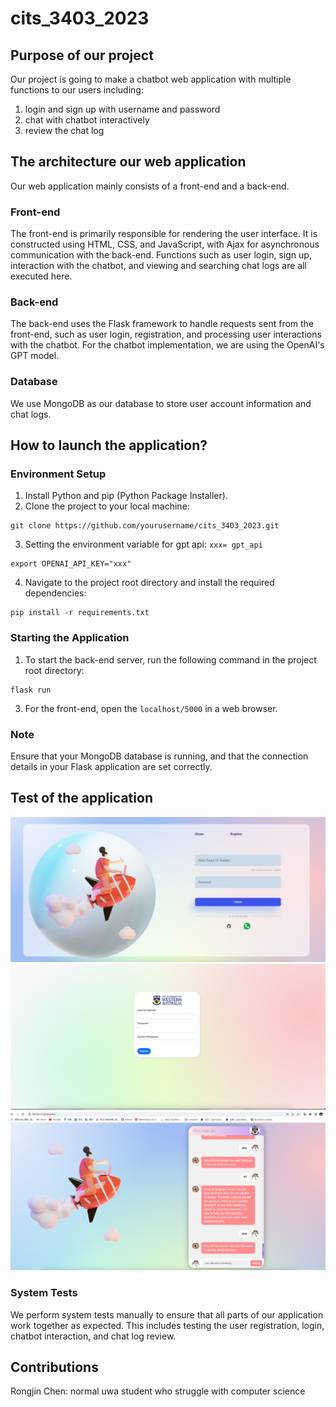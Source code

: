# cits_3403_2023
## Purpose of our project
Our project is going to make a chatbot web application with multiple functions to our users including:
1) login and sign up with username and password
2) chat with chatbot interactively
3) review the chat log

## The architecture our web application
Our web application mainly consists of a front-end and a back-end.

### Front-end
The front-end is primarily responsible for rendering the user interface. It is constructed using HTML, CSS, and JavaScript, with Ajax for asynchronous communication with the back-end. Functions such as user login, sign up, interaction with the chatbot, and viewing and searching chat logs are all executed here.

### Back-end
The back-end uses the Flask framework to handle requests sent from the front-end, such as user login, registration, and processing user interactions with the chatbot. For the chatbot implementation, we are using the OpenAI's GPT model.

### Database
We use MongoDB as our database to store user account information and chat logs.

## How to launch the application?

### Environment Setup
1. Install Python and pip (Python Package Installer).
2. Clone the project to your local machine:
```
git clone https://github.com/yourusername/cits_3403_2023.git
```
3. Setting the environment variable for gpt api:
`
 xxx= gpt_api
`
```
export OPENAI_API_KEY="xxx"
```

4. Navigate to the project root directory and install the required dependencies:
```
pip install -r requirements.txt
```

### Starting the Application
1. To start the back-end server, run the following command in the project root directory:
```
flask run
```
3. For the front-end, open the `localhost/5000` in a web browser.

### Note
Ensure that your MongoDB database is running, and that the connection details in your Flask application are set correctly.

## Test of the application
![login page](readme/%E6%88%AA%E5%B1%8F2023-05-20%20%E4%B8%8B%E5%8D%885.06.03.png)
![register page](readme/%E6%88%AA%E5%B1%8F2023-05-20%20%E4%B8%8B%E5%8D%885.06.10.png)
![bot page](readme//%E6%88%AA%E5%B1%8F2023-05-20%20%E4%B8%8B%E5%8D%885.05.37.png)

### System Tests

We perform system tests manually to ensure that all parts of our application work together as expected. This includes testing the user registration, login, chatbot interaction, and chat log review.

## Contributions
Rongjin Chen: normal uwa student who struggle with computer science 